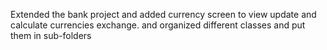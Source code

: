 Extended the bank project and added currency screen to view update and calculate currencies exchange.
and organized different classes and put them in sub-folders 

